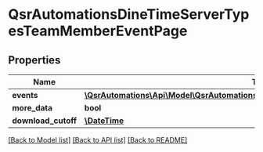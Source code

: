 # QsrAutomationsDineTimeServerTypesTeamMemberEventPage

## Properties
Name | Type | Description | Notes
------------ | ------------- | ------------- | -------------
**events** | [**\QsrAutomations\Api\Model\QsrAutomationsDineTimeServerTypesTeamMemberEventDTO[]**](QsrAutomationsDineTimeServerTypesTeamMemberEventDTO.md) |  | [optional] 
**more_data** | **bool** |  | [optional] 
**download_cutoff** | [**\DateTime**](\DateTime.md) |  | [optional] 

[[Back to Model list]](../README.md#documentation-for-models) [[Back to API list]](../README.md#documentation-for-api-endpoints) [[Back to README]](../README.md)


